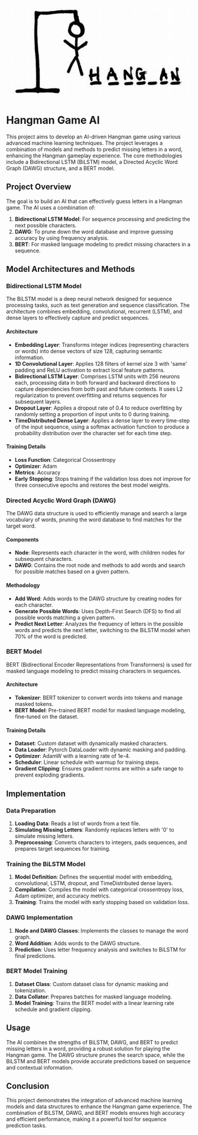 <p align="center">
  <img src="th.jpg" alt="Description" width="600">
</p>

# Hangman Game AI

This project aims to develop an AI-driven Hangman game using various advanced machine learning techniques. The project leverages a combination of models and methods to predict missing letters in a word, enhancing the Hangman gameplay experience. The core methodologies include a Bidirectional LSTM (BiLSTM) model, a Directed Acyclic Word Graph (DAWG) structure, and a BERT model.

## Project Overview

The goal is to build an AI that can effectively guess letters in a Hangman game. The AI uses a combination of:

1. **Bidirectional LSTM Model**: For sequence processing and predicting the next possible characters.
2. **DAWG**: To prune down the word database and improve guessing accuracy by using frequency analysis.
3. **BERT**: For masked language modeling to predict missing characters in a sequence.

## Model Architectures and Methods

### Bidirectional LSTM Model

The BiLSTM model is a deep neural network designed for sequence processing tasks, such as text generation and sequence classification. The architecture combines embedding, convolutional, recurrent (LSTM), and dense layers to effectively capture and predict sequences.

#### Architecture

- **Embedding Layer**: Transforms integer indices (representing characters or words) into dense vectors of size 128, capturing semantic information.
- **1D Convolutional Layer**: Applies 128 filters of kernel size 3 with 'same' padding and ReLU activation to extract local feature patterns.
- **Bidirectional LSTM Layer**: Comprises LSTM units with 256 neurons each, processing data in both forward and backward directions to capture dependencies from both past and future contexts. It uses L2 regularization to prevent overfitting and returns sequences for subsequent layers.
- **Dropout Layer**: Applies a dropout rate of 0.4 to reduce overfitting by randomly setting a proportion of input units to 0 during training.
- **TimeDistributed Dense Layer**: Applies a dense layer to every time-step of the input sequence, using a softmax activation function to produce a probability distribution over the character set for each time step.

#### Training Details

- **Loss Function**: Categorical Crossentropy
- **Optimizer**: Adam
- **Metrics**: Accuracy
- **Early Stopping**: Stops training if the validation loss does not improve for three consecutive epochs and restores the best model weights.

### Directed Acyclic Word Graph (DAWG)

The DAWG data structure is used to efficiently manage and search a large vocabulary of words, pruning the word database to find matches for the target word.

#### Components

- **Node**: Represents each character in the word, with children nodes for subsequent characters.
- **DAWG**: Contains the root node and methods to add words and search for possible matches based on a given pattern.

#### Methodology

- **Add Word**: Adds words to the DAWG structure by creating nodes for each character.
- **Generate Possible Words**: Uses Depth-First Search (DFS) to find all possible words matching a given pattern.
- **Predict Next Letter**: Analyzes the frequency of letters in the possible words and predicts the next letter, switching to the BiLSTM model when 70% of the word is predicted.

### BERT Model

BERT (Bidirectional Encoder Representations from Transformers) is used for masked language modeling to predict missing characters in sequences.

#### Architecture

- **Tokenizer**: BERT tokenizer to convert words into tokens and manage masked tokens.
- **BERT Model**: Pre-trained BERT model for masked language modeling, fine-tuned on the dataset.

#### Training Details

- **Dataset**: Custom dataset with dynamically masked characters.
- **Data Loader**: Pytorch DataLoader with dynamic masking and padding.
- **Optimizer**: AdamW with a learning rate of 1e-4.
- **Scheduler**: Linear schedule with warmup for training steps.
- **Gradient Clipping**: Ensures gradient norms are within a safe range to prevent exploding gradients.

## Implementation

### Data Preparation

1. **Loading Data**: Reads a list of words from a text file.
2. **Simulating Missing Letters**: Randomly replaces letters with '0' to simulate missing letters.
3. **Preprocessing**: Converts characters to integers, pads sequences, and prepares target sequences for training.

### Training the BiLSTM Model

1. **Model Definition**: Defines the sequential model with embedding, convolutional, LSTM, dropout, and TimeDistributed dense layers.
2. **Compilation**: Compiles the model with categorical crossentropy loss, Adam optimizer, and accuracy metrics.
3. **Training**: Trains the model with early stopping based on validation loss.

### DAWG Implementation

1. **Node and DAWG Classes**: Implements the classes to manage the word graph.
2. **Word Addition**: Adds words to the DAWG structure.
3. **Prediction**: Uses letter frequency analysis and switches to BiLSTM for final predictions.

### BERT Model Training

1. **Dataset Class**: Custom dataset class for dynamic masking and tokenization.
2. **Data Collator**: Prepares batches for masked language modeling.
3. **Model Training**: Trains the BERT model with a linear learning rate schedule and gradient clipping.

## Usage

The AI combines the strengths of BiLSTM, DAWG, and BERT to predict missing letters in a word, providing a robust solution for playing the Hangman game. The DAWG structure prunes the search space, while the BiLSTM and BERT models provide accurate predictions based on sequence and contextual information.

## Conclusion

This project demonstrates the integration of advanced machine learning models and data structures to enhance the Hangman game experience. The combination of BiLSTM, DAWG, and BERT models ensures high accuracy and efficient performance, making it a powerful tool for sequence prediction tasks.

